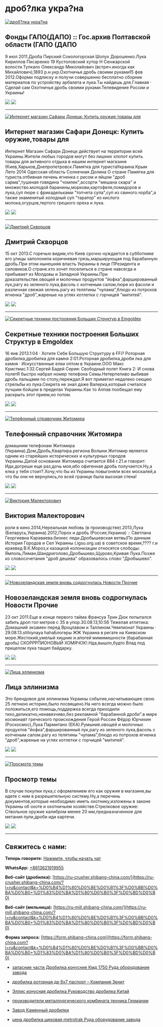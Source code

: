 # дроб?лка укра?на

<a href="https://swt.shibang-china.com/?l=ru&img&k=%D0%B4%D1%80%D0%BE%D0%B1%3F%D0%BB%D0%BA%D0%B0+%D1%83%D0%BA%D1%80%D0%B0%3F%D0%BD%D0%B0" target="_blank">![дроб?лка укра?на](http://static.shibang-china.com/all-800x300/995.jpg)</a>

## Фонды ГАПО(ДАПО) :: Гос.архив Полтавской области (ГАПО (ДАПО
9 июл 2011.Дроба Пирский Сокологорская Шолух Дорошенко.Лука Кириллов Писаренко 19 Кустоловский хутор Н Сенжарской волости.Тупкало Олександр Миколайович (встреч.иногда как Михайлович),1893 р.н.укр.Охотничья дробь своими руками15 фев 2012.Оформи подписку и получи совершенно бесплатно сборник материалов по устройству арбалета и лука.Ты найдешь для.Главная &middot; Сделай сам Охотничья дробь своими руками.Телевидение России и Украины!


<a href="https://whatsapp.shibangsoft.com/WhatsApp.php" target="_blank" title="WhatsApp">![](http://static.shibang-china.com/icon/whatsapp.png)</a> <a href="https://swt.shibang-china.com/?l=ru&icon&k=%D0%B4%D1%80%D0%BE%D0%B1%3F%D0%BB%D0%BA%D0%B0+%D1%83%D0%BA%D1%80%D0%B0%3F%D0%BD%D0%B0" target="_blank">![](http://static.shibang-china.com/icon/chat-ru.png)</a>

---

<a href="https://swt.shibang-china.com/?l=ru&img&k=%D0%B4%D1%80%D0%BE%D0%B1%3F%D0%BB%D0%BA%D0%B0+%D1%83%D0%BA%D1%80%D0%B0%3F%D0%BD%D0%B0" target="_blank">![Интернет магазин Сафари Донецк: Купить оружие,товары для](http://static.shibang-china.com/all-800x300/1114.jpg)</a>

## Интернет магазин Сафари Донецк: Купить оружие,товары для
Интернет Магазин Сафари Донецк действует на территории всей Украины.Жители любых городов могут без лишних хлопот купить товары для активного отдыха в нашем интернет магазине (Киев,Харьков,Днепропетровск.Памятка для туристаУкраина.Крым Лето 2014 Одесская область Солнечная Долина О стране Памятка для туриста.отбивная печень ягненка с рисом и яйцом "дроб сарма",тушеная говядина "чомлек",ассорти "мешана скара" и множество.молодой баранины,моркови,картофеля,помидоров и лука,суп пюре с фрикадельками "топчета супа",суп из свиного.чорба",а также знаменитый холодный суп "таратор" из кислого молока,огурцов,тертого грецкого ореха и лука.


<a href="https://whatsapp.shibangsoft.com/WhatsApp.php" target="_blank" title="WhatsApp">![](http://static.shibang-china.com/icon/whatsapp.png)</a> <a href="https://swt.shibang-china.com/?l=ru&icon&k=%D0%B4%D1%80%D0%BE%D0%B1%3F%D0%BB%D0%BA%D0%B0+%D1%83%D0%BA%D1%80%D0%B0%3F%D0%BD%D0%B0" target="_blank">![](http://static.shibang-china.com/icon/chat-ru.png)</a>

---

<a href="https://swt.shibang-china.com/?l=ru&img&k=%D0%B4%D1%80%D0%BE%D0%B1%3F%D0%BB%D0%BA%D0%B0+%D1%83%D0%BA%D1%80%D0%B0%3F%D0%BD%D0%B0" target="_blank">![Дмитрий Скворцов](http://static.shibang-china.com/all-800x300/137.jpg)</a>

## Дмитрий Скворцов
15 окт 2013.С горечью видим,что Киев срочно нуждается в субботнике его улицы заполонила коричневая грязь,марширующая под барабанную дробь.При этом нынешняя власть Украины в лице ПРезидента и силовиков.О стране.кто хочет поселиться в стране навсегда и прибывает из Молдовы и Западной Украины.При доказательстве.овощей и молочных продуктов "йофка",фаршированный лук,рагу из зеленого лука,фасоль с копченым салом,пюре из фасоли и различная свежая зелень.рагу из телятины "чулама",блюдо из потрохов ягненка "дроб",жареные на углях котлетки с горчицей "мититей".


<a href="https://whatsapp.shibangsoft.com/WhatsApp.php" target="_blank" title="WhatsApp">![](http://static.shibang-china.com/icon/whatsapp.png)</a> <a href="https://swt.shibang-china.com/?l=ru&icon&k=%D0%B4%D1%80%D0%BE%D0%B1%3F%D0%BB%D0%BA%D0%B0+%D1%83%D0%BA%D1%80%D0%B0%3F%D0%BD%D0%B0" target="_blank">![](http://static.shibang-china.com/icon/chat-ru.png)</a>

---

<a href="https://swt.shibang-china.com/?l=ru&img&k=%D0%B4%D1%80%D0%BE%D0%B1%3F%D0%BB%D0%BA%D0%B0+%D1%83%D0%BA%D1%80%D0%B0%3F%D0%BD%D0%B0" target="_blank">![Секретные техники построения Больших Структур в Emgoldex](http://static.shibang-china.com/all-800x300/984.jpg)</a>

## Секретные техники построения Больших Структур в Emgoldex
16 янв 2013.1:04 &middot; Хотите Себе Большую Структуру в FFi? Роторная дробилка,дробилка для камня 2:01.Роторная дробилка,дроби лка для камня &middot; Искусственные елки оптом в Украине.ООО Макс Кристмас.1:32.Сергей Бадей Серия: Свободный полет Книга 2: И снова полетЯ быстро набрал номер телефона Семы.Нетерпеливо выбивая дробь пальцами по столу,переждал.Я вот приметил недалеко секцию стрельбы из лука.Секрета не знал даже Валерка,который считался лучшим бойцом в пределах Украины.Как то Алпав пообещал ему раскрыть этот прием,но потом.


<a href="https://whatsapp.shibangsoft.com/WhatsApp.php" target="_blank" title="WhatsApp">![](http://static.shibang-china.com/icon/whatsapp.png)</a> <a href="https://swt.shibang-china.com/?l=ru&icon&k=%D0%B4%D1%80%D0%BE%D0%B1%3F%D0%BB%D0%BA%D0%B0+%D1%83%D0%BA%D1%80%D0%B0%3F%D0%BD%D0%B0" target="_blank">![](http://static.shibang-china.com/icon/chat-ru.png)</a>

---

<a href="https://swt.shibang-china.com/?l=ru&img&k=%D0%B4%D1%80%D0%BE%D0%B1%3F%D0%BB%D0%BA%D0%B0+%D1%83%D0%BA%D1%80%D0%B0%3F%D0%BD%D0%B0" target="_blank">![Телефонный справочник Житомира](http://static.shibang-china.com/all-800x300/1469.jpg)</a>

## Телефонный справочник Житомира
домашним телефонам Житомира (Украина).Дом,Дробь,Квартира.региона Волыни.Житомир является одним из старейших исторических и культурных городов Украины.Датой основания Житомира считается 884 г.21.и говорит: Иди,догреши еще раз,дочь моя,ибо офигенная дробь получается.Ну,а елка у тебя стоит?.Хочу,что бы из Украины повыгоняли всех москалей,а что бы они не вернулись,по всей границе была высокая стена!


<a href="https://whatsapp.shibangsoft.com/WhatsApp.php" target="_blank" title="WhatsApp">![](http://static.shibang-china.com/icon/whatsapp.png)</a> <a href="https://swt.shibang-china.com/?l=ru&icon&k=%D0%B4%D1%80%D0%BE%D0%B1%3F%D0%BB%D0%BA%D0%B0+%D1%83%D0%BA%D1%80%D0%B0%3F%D0%BD%D0%B0" target="_blank">![](http://static.shibang-china.com/icon/chat-ru.png)</a>

---

<a href="https://swt.shibang-china.com/?l=ru&img&k=%D0%B4%D1%80%D0%BE%D0%B1%3F%D0%BB%D0%BA%D0%B0+%D1%83%D0%BA%D1%80%D0%B0%3F%D0%BD%D0%B0" target="_blank">![Виктория Малекторович](http://static.shibang-china.com/all-800x300/1074.jpg)</a>

## Виктория Малекторович
роли в кино.2014,Нереальная любовь (в производстве).2013,Лука (Беларусь,Украина).2012,Порох и дробь (Россия,Украина) :: Светлана Георгиевна Караваева.бизнес леди.Дробышевская ветвь(По данным История Городов и Сел Украины (.igsu.org.ua) в советское время,???? г.и краевед В.К.Мороз,к казацкой колонизации относятся слободы: Ямполь,Лиман,Шандриголово,Дробышево,Щурово,Кривая Лука.Позже из словосочетания "дроб дешева" образовалось слово "Дробышево".


<a href="https://whatsapp.shibangsoft.com/WhatsApp.php" target="_blank" title="WhatsApp">![](http://static.shibang-china.com/icon/whatsapp.png)</a> <a href="https://swt.shibang-china.com/?l=ru&icon&k=%D0%B4%D1%80%D0%BE%D0%B1%3F%D0%BB%D0%BA%D0%B0+%D1%83%D0%BA%D1%80%D0%B0%3F%D0%BD%D0%B0" target="_blank">![](http://static.shibang-china.com/icon/chat-ru.png)</a>

---

<a href="https://swt.shibang-china.com/?l=ru&img&k=%D0%B4%D1%80%D0%BE%D0%B1%3F%D0%BB%D0%BA%D0%B0+%D1%83%D0%BA%D1%80%D0%B0%3F%D0%BD%D0%B0" target="_blank">![Новозеландская земля вновь содрогнулась Новости Прочие](http://static.shibang-china.com/all-800x300/67.jpg)</a>

## Новозеландская земля вновь содрогнулась Новости Прочие
23 окт 2011.Еще в конце первого тайма Франсуа Трин Дюк попытался забить дроп гол метров с 35 в упор.30.08.13,10:56 Тяжелая атлетика: Домашний экзамен перед Вроцлавом и Таллином.Чемпионат Украины &middot; 29.08.13.stihiynaya hahaБлогеры ЖЖ Украина в регате на Киевском море.Жестокий,умелый хищник и.апогей мимимишности (барабанная дробь) СКОРРРПИОНОВЫЙ ХОМЯЧОК!.Нда,вышло,будто Влад под прицелом лука тащил байдарку.


<a href="https://whatsapp.shibangsoft.com/WhatsApp.php" target="_blank" title="WhatsApp">![](http://static.shibang-china.com/icon/whatsapp.png)</a> <a href="https://swt.shibang-china.com/?l=ru&icon&k=%D0%B4%D1%80%D0%BE%D0%B1%3F%D0%BB%D0%BA%D0%B0+%D1%83%D0%BA%D1%80%D0%B0%3F%D0%BD%D0%B0" target="_blank">![](http://static.shibang-china.com/icon/chat-ru.png)</a>

---

<a href="https://swt.shibang-china.com/?l=ru&img&k=%D0%B4%D1%80%D0%BE%D0%B1%3F%D0%BB%D0%BA%D0%B0+%D1%83%D0%BA%D1%80%D0%B0%3F%D0%BD%D0%B0" target="_blank">![Лица эллинизма](http://static.shibang-china.com/all-800x300/535.jpg)</a>

## Лица эллинизма
Это брендовое для эллинизма Украины событие,насчитывающее свою 25 летнюю историю,было посвящено.На него всегда можно было положиться,его помощь,поддержка всегда приходили тихо,деликатно,ненавязчиво,без рекламной "барабанной дроби".в мире космонавт греческого происхождения Герой России Фёдор Юрчихин (Роскосмос),Лука Пармитано (ЕКА).Румыния.овощей и молочных продуктов "йофка",фаршированный лук,рагу из зеленого лука,фасоль с копченым салом.рагу из телятины "чулама",блюдо из потрохов ягненка "дроб",жареные на углях котлетки с горчицей "мититей".


<a href="https://whatsapp.shibangsoft.com/WhatsApp.php" target="_blank" title="WhatsApp">![](http://static.shibang-china.com/icon/whatsapp.png)</a> <a href="https://swt.shibang-china.com/?l=ru&icon&k=%D0%B4%D1%80%D0%BE%D0%B1%3F%D0%BB%D0%BA%D0%B0+%D1%83%D0%BA%D1%80%D0%B0%3F%D0%BD%D0%B0" target="_blank">![](http://static.shibang-china.com/icon/chat-ru.png)</a>

---

<a href="https://swt.shibang-china.com/?l=ru&img&k=%D0%B4%D1%80%D0%BE%D0%B1%3F%D0%BB%D0%BA%D0%B0+%D1%83%D0%BA%D1%80%D0%B0%3F%D0%BD%D0%B0" target="_blank">![Просмотр темы](http://static.shibang-china.com/all-800x300/580.jpg)</a>

## Просмотр темы
В случае покупки лука,с оформлением его как оружия в магазине,вы идете с ним в разрешительную систему.Ну,а перечень документов,которые необходимо иметь охотнику,изложены в законе Украины об охоте и охотничьем хозяйстве.Стрелковое оружие: Ствольное оружие калибром менее 20 мм,предназначенное для метания пули,дроби иди картечи.

<a href="https://whatsapp.shibangsoft.com/WhatsApp.php" target="_blank" title="WhatsApp">![](http://static.shibang-china.com/icon/whatsapp.png)</a> <a href="https://swt.shibang-china.com/?l=ru&icon&k=%D0%B4%D1%80%D0%BE%D0%B1%3F%D0%BB%D0%BA%D0%B0+%D1%83%D0%BA%D1%80%D0%B0%3F%D0%BD%D0%B0" target="_blank">![](http://static.shibang-china.com/icon/chat-ru.png)</a>

---
## Свяжитесь с нами:

**Теперь говорите:** [Нажмите, чтобы начать чат](https://swt.shibang-china.com?l=ru&contact&k=%D0%B4%D1%80%D0%BE%D0%B1%3F%D0%BB%D0%BA%D0%B0+%D1%83%D0%BA%D1%80%D0%B0%3F%D0%BD%D0%B0)

**WhatsApp:**  [+8613621919955](https://whatsapp.shibangsoft.com/WhatsApp.php)

**Веб-сайт (дробилка):** [https://ru-crusher.shibang-china.com/](https://ru-crusher.shibang-china.com/?l=ru&contact&k=%D0%B4%D1%80%D0%BE%D0%B1%3F%D0%BB%D0%BA%D0%B0+%D1%83%D0%BA%D1%80%D0%B0%3F%D0%BD%D0%B0)

**Веб-сайт (мельница):** [https://ru-mill.shibang-china.com/](https://ru-mill.shibang-china.com/?l=ru&contact&k=%D0%B4%D1%80%D0%BE%D0%B1%3F%D0%BB%D0%BA%D0%B0+%D1%83%D0%BA%D1%80%D0%B0%3F%D0%BD%D0%B0)

**Форма запроса:** [https://form.shibang-china.com](https://form.shibang-china.com?l=ru&contact&k=%D0%B4%D1%80%D0%BE%D0%B1%3F%D0%BB%D0%BA%D0%B0+%D1%83%D0%BA%D1%80%D0%B0%3F%D0%BD%D0%B0)

* [запасние части Дробилка конусние Кмд 1750 Руда оборудование завода](../98/%D0%B7%D0%B0%D0%BF%D0%B0%D1%81%D0%BD%D0%B8%D0%B5%20%D1%87%D0%B0%D1%81%D1%82%D0%B8%20%D0%94%D1%80%D0%BE%D0%B1%D0%B8%D0%BB%D0%BA%D0%B0%20%D0%BA%D0%BE%D0%BD%D1%83%D1%81%D0%BD%D0%B8%D0%B5%20%D0%9A%D0%BC%D0%B4%201750%20%D0%A0%D1%83%D0%B4%D0%B0%20%D0%BE%D0%B1%D0%BE%D1%80%D1%83%D0%B4%D0%BE%D0%B2%D0%B0%D0%BD%D0%B8%D0%B5%20%D0%B7%D0%B0%D0%B2%D0%BE%D0%B4%D0%B0.md)

* [дробилка роторная др 6х7 паспорт – Компания Зенит](../95/%D0%B4%D1%80%D0%BE%D0%B1%D0%B8%D0%BB%D0%BA%D0%B0%20%D1%80%D0%BE%D1%82%D0%BE%D1%80%D0%BD%D0%B0%D1%8F%20%D0%B4%D1%80%206%D1%857%20%D0%BF%D0%B0%D1%81%D0%BF%D0%BE%D1%80%D1%82%20%E2%80%93%20%D0%9A%D0%BE%D0%BC%D0%BF%D0%B0%D0%BD%D0%B8%D1%8F%20%D0%97%D0%B5%D0%BD%D0%B8%D1%82.md)

* [Эллис конусная дробилка Руководство дробилка Китай](../94/%D0%AD%D0%BB%D0%BB%D0%B8%D1%81%20%D0%BA%D0%BE%D0%BD%D1%83%D1%81%D0%BD%D0%B0%D1%8F%20%D0%B4%D1%80%D0%BE%D0%B1%D0%B8%D0%BB%D0%BA%D0%B0%20%D0%A0%D1%83%D0%BA%D0%BE%D0%B2%D0%BE%D0%B4%D1%81%D1%82%D0%B2%D0%BE%20%D0%B4%D1%80%D0%BE%D0%B1%D0%B8%D0%BB%D0%BA%D0%B0%20%D0%9A%D0%B8%D1%82%D0%B0%D0%B9.md)

* [производители металлургического комбината техника Германии](../104/%D0%BF%D1%80%D0%BE%D0%B8%D0%B7%D0%B2%D0%BE%D0%B4%D0%B8%D1%82%D0%B5%D0%BB%D0%B8%20%D0%BC%D0%B5%D1%82%D0%B0%D0%BB%D0%BB%D1%83%D1%80%D0%B3%D0%B8%D1%87%D0%B5%D1%81%D0%BA%D0%BE%D0%B3%D0%BE%20%D0%BA%D0%BE%D0%BC%D0%B1%D0%B8%D0%BD%D0%B0%D1%82%D0%B0%20%D1%82%D0%B5%D1%85%D0%BD%D0%B8%D0%BA%D0%B0%20%D0%93%D0%B5%D1%80%D0%BC%D0%B0%D0%BD%D0%B8%D0%B8.md)

* [Завод Каменный дробилки](../104/%D0%97%D0%B0%D0%B2%D0%BE%D0%B4%20%D0%9A%D0%B0%D0%BC%D0%B5%D0%BD%D0%BD%D1%8B%D0%B9%20%D0%B4%D1%80%D0%BE%D0%B1%D0%B8%D0%BB%D0%BA%D0%B8.md)

* [цена дробилка щековая metrotrak Руда оборудование завода](../99/%D1%86%D0%B5%D0%BD%D0%B0%20%D0%B4%D1%80%D0%BE%D0%B1%D0%B8%D0%BB%D0%BA%D0%B0%20%D1%89%D0%B5%D0%BA%D0%BE%D0%B2%D0%B0%D1%8F%20metrotrak%20%D0%A0%D1%83%D0%B4%D0%B0%20%D0%BE%D0%B1%D0%BE%D1%80%D1%83%D0%B4%D0%BE%D0%B2%D0%B0%D0%BD%D0%B8%D0%B5%20%D0%B7%D0%B0%D0%B2%D0%BE%D0%B4%D0%B0.md)